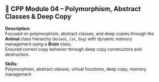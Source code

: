 ## 🧠 CPP Module 04 – Polymorphism, Abstract Classes & Deep Copy

**Description:**  
Focused on polymorphism, abstract classes, and deep copies through the **Animal** class hierarchy (`Animal`, `Cat`, `Dog`) with dynamic memory management using a **Brain** class.  
Ensured correct copy behavior through deep copy constructors and destructors.

**Skills:**  
Polymorphism, abstract classes, virtual functions, deep copy, memory management
